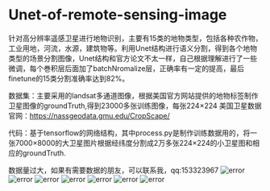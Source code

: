 # Unet-of-remote-sensing-image

  针对高分辨率遥感卫星进行地物识别，主要有15类的地物类型，包括各种农作物，工业用地，河流，水源，建筑物等。利用Unet结构进行语义分割，得到各个地物类型的场景分割图像，Unet结构和官方论文不太一样，自己根据理解进行了一些微调，每个巻积层后面加了batchNromalize层，正确率有一定的提高，最后finetune的15类分割准确率达到82%。
  
  数据集：主要采用的landsat多通道图像，根据美国官方网站提供的地物标签制作卫星图像的groundTruth,得到23000多张训练图像，每张224×224
美国卫星数据官网：https://nassgeodata.gmu.edu/CropScape/

  代码：基于tensorflow的网络结构，其中process.py是制作训练数据用的，将一张7000×8000的大卫星图片根据经纬度分割成2万多张224×224的小卫星图和相应的groundTruth.

  数据量过大，如果有需要数据的朋友，可以联系我，qq:153323967
  ![error](https://github.com/cuilunan/Unet-of-remote-sensing-image/raw/master/result/groundTruth.png)
  ![error](https://github.com/cuilunan/Unet-of-remote-sensing-image/raw/master/result/input_image.png)
  ![error](https://github.com/cuilunan/Unet-of-remote-sensing-image/raw/master/result/prediction.png)
  ![error](https://github.com/cuilunan/Unet-of-remote-sensing-image/raw/master/result/loss_train.png)
  ![error](https://github.com/cuilunan/Unet-of-remote-sensing-image/raw/master/result/loss_val.png)
  ![error](https://github.com/cuilunan/Unet-of-remote-sensing-image/raw/master/result/train_acc.png)
  ![error](https://github.com/cuilunan/Unet-of-remote-sensing-image/raw/master/result/val_acc.png)



